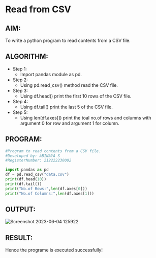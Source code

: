 # Read from CSV

## AIM:
To write a python program to read contents from a CSV file.
## ALGORITHM:
- Step 1:  
  - Import pandas module as pd. 
- Step 2:  
  - Using pd.read_csv() method read the CSV file.
- Step 3:  
  - Using df.head() print the first 10 rows of the CSV file.
- Step 4:  
  - Using df.tail() print the last 5 of the CSV file.
- Step 5:  
  - Using len(df.axes[]) print the toal no.of rows and columns with argument 0 for row and argument 1 for column.

## PROGRAM:
```Python
#Program to read contents from a CSV file.
#Developed by: ABINAYA S
#RegisterNumber: 212222230002

```  


```Python
import pandas as pd
df = pd.read_csv("data.csv")
print(df.head(10))
print(df.tail())
print("No.of Rows:",len(df.axes[0]))
print("No.of Columns:",len(df.axes[1]))
```
## OUTPUT:
![Screenshot 2023-06-04 125922](https://github.com/ROHITJAIND/Read-CSV-File/assets/118707073/e6ecec2c-dab4-4e4b-899b-48834d5ec733)

## RESULT:
Hence the programe is executed successfully!
